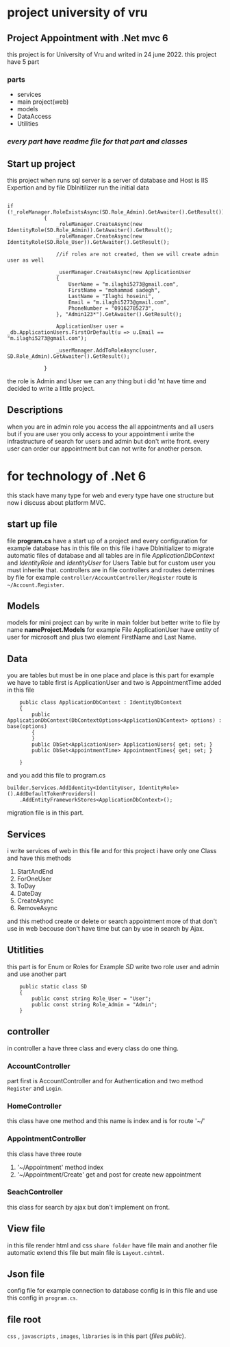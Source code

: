 # project university of **vru** 
## Project Appointment with  .Net mvc 6

this project is for University of Vru and writed in 24 june 2022.
this project have 5 part 
### parts
* services 
* main project(web)
* models
* DataAccess
* Utilities

### *every part have readme file for that part and classes*

## Start up project
this project when runs sql server is a server of database and Host is IIS Expertion
and by file DbInitilizer run the initial data
```

if (!_roleManager.RoleExistsAsync(SD.Role_Admin).GetAwaiter().GetResult())
            {
                _roleManager.CreateAsync(new IdentityRole(SD.Role_Admin)).GetAwaiter().GetResult();
                _roleManager.CreateAsync(new IdentityRole(SD.Role_User)).GetAwaiter().GetResult();

                //if roles are not created, then we will create admin user as well

                _userManager.CreateAsync(new ApplicationUser
                {
                    UserName = "m.ilaghi5273@gmail.com",
                    FirstName = "mohammad sadegh",
                    LastName = "Ilaghi hoseini",
                    Email = "m.ilaghi5273@gmail.com",
                    PhoneNumber = "09162785273",
                }, "Admin123*").GetAwaiter().GetResult();

                ApplicationUser user = _db.ApplicationUsers.FirstOrDefault(u => u.Email == "m.ilaghi5273@gmail.com");

                _userManager.AddToRoleAsync(user, SD.Role_Admin).GetAwaiter().GetResult();

            }
```

the role is Admin and User we can any thing but i did 'nt have time and decided to write a little project.


## Descriptions
when you are in admin role you access the all appointments and all users but if you are user you only access to your appointment i write the infrastructure of search for users and admin but don't write front.
every user can order our appointment but can not write for another person. 

# for technology of .Net 6

this stack have many type for web and every type have one structure 
but now i discuss about platform MVC.

## start up file
file **program.cs** have a start up of a project and 
every configuration  for example database has in this file 
on this file i have DbInitializer to migrate automatic files of database and 
all tables are in file *ApplicationDbContext* and *IdentityRole* and *IdentityUser* for Users Table but for 
custom user you must inherite that.
controllers are in file controllers and routes determines by file for example `controller/AccountController/Register` route is
`~/Account.Register`.

## Models
models for mini project can by write in main folder but better write to file by name 
**nameProject.Models** for example File ApplicationUser have entity of user for microsoft and plus two element 
FirstName and Last Name.
## Data
you are tables but must be in one place and place is this part for example we have to table first 
is ApplicationUser and two is AppointmentTime added in this file

```
    public class ApplicationDbContext : IdentityDbContext
    {
        public ApplicationDbContext(DbContextOptions<ApplicationDbContext> options) : base(options)
        {
        }
        public DbSet<ApplicationUser> ApplicationUsers{ get; set; }
        public DbSet<AppointmentTime> AppointmentTimes{ get; set; }

    }
```
and you add this file to program.cs

```
builder.Services.AddIdentity<IdentityUser, IdentityRole>().AddDefaultTokenProviders()
    .AddEntityFrameworkStores<ApplicationDbContext>();
```

migration file is in this part.

## Services
i write services of web in this file and for this project i have only one Class and have this methods

1. StartAndEnd
2. ForOneUser
3. ToDay
4. DateDay
5. CreateAsync
6. RemoveAsync

and this method create or delete or search appointment more of that don't use in web becouse don't 
have time but can by use in search by Ajax.
## Utitlities 
this part is for Enum or Roles for Example *SD* write two role user and admin and use another part
```
    public static class SD
    {
        public const string Role_User = "User";
        public const string Role_Admin = "Admin";
    }
```

## controller

in controller a have three class and every class do one thing. 
### AccountController
part first is AccountController and for Authentication and two method `Register`
and `Login`. 
### HomeController
this class have one method and this name is index and is for route '~/'

### AppointmentController
this class have three route 
1. '~/Appointment' method index
2. '~/Appointment/Create' get and post for create new appointment
### SeachController
this class for search by ajax but don't implement on front.


## View file 
in this file render html and css `share folder` have file main and another file automatic extend this file
but main file is `Layout.cshtml`.

## Json file
config file for example connection to database config is in this file 
and use this config in `program.cs`.
## file root
`css` , `javascripts` , `images`, `libraries` is in this part (*files public*).
 

